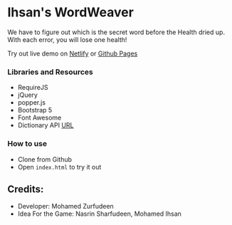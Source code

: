 
# Ihsan's WordWeaver

We have to figure out which is the secret word before the Health dried up. With each error, you will lose one health!

Try out live demo on [Netlify](https://ihsanswordweaver.netlify.app/) or [Github Pages](https://mohamedzurfudeen.github.io/WordWeaver)

### Libraries and Resources
* RequireJS
* jQuery
* popper.js
* Bootstrap 5
* Font Awesome
* Dictionary API [URL](https://dictionaryapi.dev/)

### How to use

* Clone from Github
* Open `index.html` to try it out

## Credits:
* Developer: Mohamed Zurfudeen
* Idea For the Game: Nasrin Sharfudeen, Mohamed Ihsan
